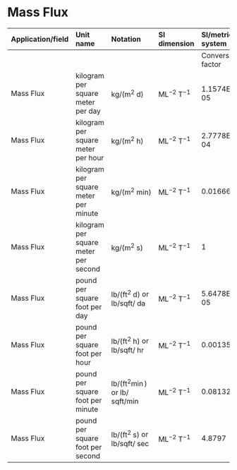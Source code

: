 # Mass Flux

| Application/field | Unit name | Notation | SI dimension | SI/metric system |  | English/US system |  |
| :--- | :--- | :--- | :--- | :--- | :--- | :--- | :--- |
|  |  |  |  | Conversion factor | Unit | Conversion factor | Unit |
| Mass Flux | kilogram per square meter per day | $\mathrm{kg} /\left(\mathrm{m}^{2} \mathrm{~d}\right)$ | $\mathrm{ML}^{-2} \mathrm{~T}^{-1}$ | $1.1574 \mathrm{E}-05$ | kg/ ( $\mathrm{m}^{2} \mathrm{~s}$ ) | 2.3719E-06 | lb/sqft/sec |
| Mass Flux | kilogram per square meter per hour | $\mathrm{kg} /\left(\mathrm{m}^{2} \mathrm{~h}\right)$ | $\mathrm{ML}^{-2} \mathrm{~T}^{-1}$ | $2.7778 \mathrm{E}-04$ | kg/ ( $\mathrm{m}^{2} \mathrm{~s}$ ) | 5.6925E-05 | lb/sqft/sec |
| Mass Flux | kilogram per square meter per minute | $\mathrm{kg} /\left(\mathrm{m}^{2} \mathrm{~min}\right)$ | $\mathrm{ML}^{-2} \mathrm{~T}^{-1}$ | 0.016667 | kg/ ( $\mathrm{m}^{2} \mathrm{~s}$ ) | 0.0034155 | lb/sqft/sec |
| Mass Flux | kilogram per square meter per second | $\mathrm{kg} /\left(\mathrm{m}^{2} \mathrm{~s}\right)$ | $\mathrm{ML}^{-2} \mathrm{~T}^{-1}$ | 1 | kg/ ( $\mathrm{m}^{2} \mathrm{~s}$ ) | 0.20493 | lb/sqft/sec |
| Mass Flux | pound per square foot per day | $\mathrm{lb} /\left(\mathrm{ft}^{2} \mathrm{~d}\right)$ or lb/sqft/ da | $\mathrm{ML}^{-2} \mathrm{~T}^{-1}$ | 5.6478E-05 | kg/ ( $\mathrm{m}^{2} \mathrm{~s}$ ) | 1.1574E-05 | lb/sqft/sec |
| Mass Flux | pound per square foot per hour | $\mathrm{lb} /\left(\mathrm{ft}^{2} \mathrm{~h}\right)$ or lb/sqft/ hr | $\mathrm{ML}^{-2} \mathrm{~T}^{-1}$ | 0.0013555 | kg/ ( $\mathrm{m}^{2} \mathrm{~s}$ ) | $2.7778 \mathrm{E}-04$ | lb/sqft/sec |
| Mass Flux | pound per square foot per minute | $\mathrm{lb} /\left(\mathrm{ft}^{2} \min \right)$ or lb/ sqft/min | $\mathrm{ML}^{-2} \mathrm{~T}^{-1}$ | 0.081329 | kg/ ( $\mathrm{m}^{2} \mathrm{~s}$ ) | 0.016667 | lb/sqft/sec |
| Mass Flux | pound per square foot per second | $\mathrm{lb} /\left(\mathrm{ft}^{2} \mathrm{~s}\right)$ or lb/sqft/ sec | $\mathrm{ML}^{-2} \mathrm{~T}^{-1}$ | 4.8797 | kg/ ( $\mathrm{m}^{2} \mathrm{~s}$ ) | 1 | lb/sqft/sec |
